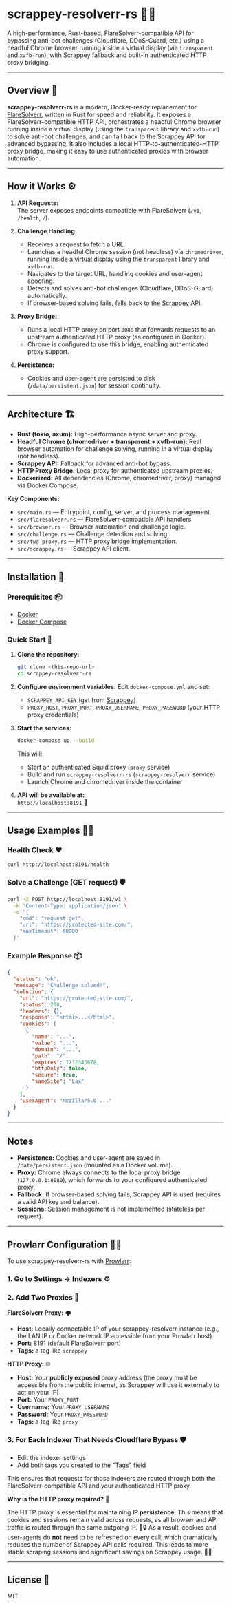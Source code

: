 # scrappey-resolverr-rs 🚀🦀

A high-performance, Rust-based, FlareSolverr-compatible API for bypassing anti-bot challenges (Cloudflare, DDoS-Guard, etc.) using a headful Chrome browser running inside a virtual display (via `transparent` and `xvfb-run`), with Scrappey fallback and built-in authenticated HTTP proxy bridging.

---

## Overview 📖

**scrappey-resolverr-rs** is a modern, Docker-ready replacement for [FlareSolverr](https://github.com/FlareSolverr/FlareSolverr), written in Rust for speed and reliability. It exposes a FlareSolverr-compatible HTTP API, orchestrates a headful Chrome browser running inside a virtual display (using the `transparent` library and `xvfb-run`) to solve anti-bot challenges, and can fall back to the Scrappey API for advanced bypassing. It also includes a local HTTP-to-authenticated-HTTP proxy bridge, making it easy to use authenticated proxies with browser automation.

---

## How it Works ⚙️

1. **API Requests:**  
   The server exposes endpoints compatible with FlareSolverr (`/v1`, `/health`, `/`).

2. **Challenge Handling:**  
   - Receives a request to fetch a URL.
   - Launches a headful Chrome session (not headless) via `chromedriver`, running inside a virtual display using the `transparent` library and `xvfb-run`.
   - Navigates to the target URL, handling cookies and user-agent spoofing.
   - Detects and solves anti-bot challenges (Cloudflare, DDoS-Guard) automatically.
   - If browser-based solving fails, falls back to the [Scrappey](https://scrappey.com/) API.

3. **Proxy Bridge:**  
   - Runs a local HTTP proxy on port `8080` that forwards requests to an upstream authenticated HTTP proxy (as configured in Docker).
   - Chrome is configured to use this bridge, enabling authenticated proxy support.

4. **Persistence:**  
   - Cookies and user-agent are persisted to disk (`/data/persistent.json`) for session continuity.

---

## Architecture 🏗️

- **Rust (tokio, axum):** High-performance async server and proxy.
- **Headful Chrome (chromedriver + transparent + xvfb-run):** Real browser automation for challenge solving, running in a virtual display (not headless).
- **Scrappey API:** Fallback for advanced anti-bot bypass.
- **HTTP Proxy Bridge:** Local proxy for authenticated upstream proxies.
- **Dockerized:** All dependencies (Chrome, chromedriver, proxy) managed via Docker Compose.

**Key Components:**
- `src/main.rs` — Entrypoint, config, server, and process management.
- `src/flaresolverr.rs` — FlareSolverr-compatible API handlers.
- `src/browser.rs` — Browser automation and challenge logic.
- `src/challenge.rs` — Challenge detection and solving.
- `src/fwd_proxy.rs` — HTTP proxy bridge implementation.
- `src/scrappey.rs` — Scrappey API client.

---

## Installation 🐳

### Prerequisites 📦

- [Docker](https://www.docker.com/)
- [Docker Compose](https://docs.docker.com/compose/)

### Quick Start 🚦

1. **Clone the repository:**
   ```sh
   git clone <this-repo-url>
   cd scrappey-resolverr-rs
   ```

2. **Configure environment variables:**
   Edit `docker-compose.yml` and set:
   - `SCRAPPEY_API_KEY` (get from [Scrappey](https://scrappey.com/))
   - `PROXY_HOST`, `PROXY_PORT`, `PROXY_USERNAME`, `PROXY_PASSWORD` (your HTTP proxy credentials)

3. **Start the services:**
   ```sh
   docker-compose up --build
   ```

   This will:
   - Start an authenticated Squid proxy (`proxy` service)
   - Build and run `scrappey-resolverr-rs` (`scrappey-resolverr` service)
   - Launch Chrome and chromedriver inside the container

4. **API will be available at:**  
   `http://localhost:8191` 🎯

---

## Usage Examples 🧑‍💻

### Health Check ❤️

```sh
curl http://localhost:8191/health
```

### Solve a Challenge (GET request) 🛡️

```sh
curl -X POST http://localhost:8191/v1 \
  -H 'Content-Type: application/json' \
  -d '{
    "cmd": "request.get",
    "url": "https://protected-site.com/",
    "maxTimeout": 60000
  }'
```

### Example Response 📦

```json
{
  "status": "ok",
  "message": "Challenge solved!",
  "solution": {
    "url": "https://protected-site.com/",
    "status": 200,
    "headers": {},
    "response": "<html>...</html>",
    "cookies": [
      {
        "name": "...",
        "value": "...",
        "domain": "...",
        "path": "/",
        "expires": 1712345678,
        "httpOnly": false,
        "secure": true,
        "sameSite": "Lax"
      }
    ],
    "userAgent": "Mozilla/5.0 ..."
  }
}
```

---

## Notes

- **Persistence:** Cookies and user-agent are saved in `/data/persistent.json` (mounted as a Docker volume).
- **Proxy:** Chrome always connects to the local proxy bridge (`127.0.0.1:8080`), which forwards to your configured authenticated proxy.
- **Fallback:** If browser-based solving fails, Scrappey API is used (requires a valid API key and balance).
- **Sessions:** Session management is not implemented (stateless per request).

---

## Prowlarr Configuration 🦁🔧

To use scrappey-resolverr-rs with [Prowlarr](https://github.com/Prowlarr/Prowlarr): 

### 1. Go to Settings → Indexers ⚙️

### 2. Add Two Proxies 🧩

**FlareSolverr Proxy:** 🌩️  
- **Host:** Locally connectable IP of your scrappey-resolverr instance (e.g., the LAN IP or Docker network IP accessible from your Prowlarr host)
- **Port:** 8191 (default FlareSolverr port)
- **Tags:** a tag like `scrappey`

**HTTP Proxy:** 🌐  
- **Host:** Your **publicly exposed** proxy address (the proxy must be accessible from the public internet, as Scrappey will use it externally to act on your IP)
- **Port:** Your `PROXY_PORT`
- **Username:** Your `PROXY_USERNAME`
- **Password:** Your `PROXY_PASSWORD`
- **Tags:** a tag like `proxy`

### 3. For Each Indexer That Needs Cloudflare Bypass 🛡️

- Edit the indexer settings
- Add both tags you created to the "Tags" field

This ensures that requests for those indexers are routed through both the FlareSolverr-compatible API and your authenticated HTTP proxy.

**Why is the HTTP proxy required?** 🤔

The HTTP proxy is essential for maintaining **IP persistence**. This means that cookies and sessions remain valid across requests, as all browser and API traffic is routed through the same outgoing IP. 🍪🔒 As a result, cookies and user-agents do **not** need to be refreshed on every call, which dramatically reduces the number of Scrappey API calls required. This leads to more stable scraping sessions and significant savings on Scrappey usage. 💸✨

---

## License 📄

MIT